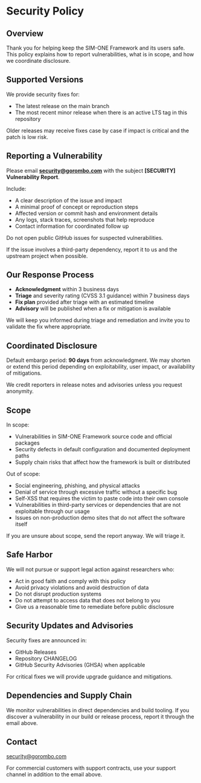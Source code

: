 # Security Policy

## Overview

Thank you for helping keep the SIM-ONE Framework and its users safe.
This policy explains how to report vulnerabilities, what is in scope, and how we coordinate disclosure.

## Supported Versions

We provide security fixes for:
- The latest release on the main branch
- The most recent minor release when there is an active LTS tag in this repository

Older releases may receive fixes case by case if impact is critical and the patch is low risk.

## Reporting a Vulnerability

Please email **security@gorombo.com** with the subject **[SECURITY] Vulnerability Report**.

Include:
- A clear description of the issue and impact
- A minimal proof of concept or reproduction steps
- Affected version or commit hash and environment details
- Any logs, stack traces, screenshots that help reproduce
- Contact information for coordinated follow up

Do not open public GitHub issues for suspected vulnerabilities.

If the issue involves a third-party dependency, report it to us and the upstream project when possible.

## Our Response Process

- **Acknowledgment** within 3 business days
- **Triage** and severity rating (CVSS 3.1 guidance) within 7 business days
- **Fix plan** provided after triage with an estimated timeline
- **Advisory** will be published when a fix or mitigation is available

We will keep you informed during triage and remediation and invite you to validate the fix where appropriate.

## Coordinated Disclosure

Default embargo period: **90 days** from acknowledgment.
We may shorten or extend this period depending on exploitability, user impact, or availability of mitigations.

We credit reporters in release notes and advisories unless you request anonymity.

## Scope

In scope:
- Vulnerabilities in SIM-ONE Framework source code and official packages
- Security defects in default configuration and documented deployment paths
- Supply chain risks that affect how the framework is built or distributed

Out of scope:
- Social engineering, phishing, and physical attacks
- Denial of service through excessive traffic without a specific bug
- Self-XSS that requires the victim to paste code into their own console
- Vulnerabilities in third-party services or dependencies that are not exploitable through our usage
- Issues on non-production demo sites that do not affect the software itself

If you are unsure about scope, send the report anyway. We will triage it.

## Safe Harbor

We will not pursue or support legal action against researchers who:
- Act in good faith and comply with this policy
- Avoid privacy violations and avoid destruction of data
- Do not disrupt production systems
- Do not attempt to access data that does not belong to you
- Give us a reasonable time to remediate before public disclosure

## Security Updates and Advisories

Security fixes are announced in:
- GitHub Releases
- Repository CHANGELOG
- GitHub Security Advisories (GHSA) when applicable

For critical fixes we will provide upgrade guidance and mitigations.

## Dependencies and Supply Chain

We monitor vulnerabilities in direct dependencies and build tooling.
If you discover a vulnerability in our build or release process, report it through the email above.

## Contact

security@gorombo.com

For commercial customers with support contracts, use your support channel in addition to the email above.
